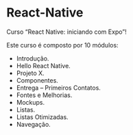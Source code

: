 # React-Native

Curso “React Native: iniciando com Expo”!

Este curso é composto por 10 módulos:

- Introdução.
- Hello React Native.
- Projeto X.
- Componentes.
- Entrega – Primeiros Contatos.
- Fontes e Melhorias.
- Mockups.
- Listas.
- Listas Otimizadas.
- Navegação.
